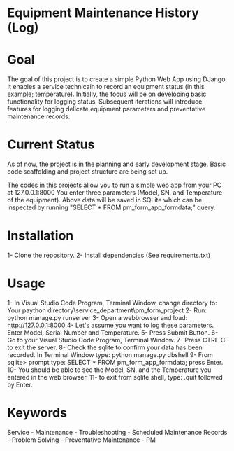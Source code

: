 # Equipment Maintenance History (Log)

# Goal
The goal of this project is to create a simple Python Web App using DJango. It enables a service technicain to record an equipment status (in this example; temperature). Initially, the focus will be on developing basic functionality for logging status. Subsequent iterations will introduce features for logging delicate equipment parameters and preventative maintenance records.

# Current Status
As of now, the project is in the planning and early development stage. Basic code scaffolding and project structure are being set up.

The codes in this projects allow you to run a simple web app from your PC at 127.0.0.1:8000
You enter three parameters (Model, SN, and Temperature of the equipment).
Above data will be saved in SQLite which can be inspected by running "SELECT * FROM pm_form_app_formdata;" query.

# Installation
1- Clone the repository.
2- Install dependencies (See requirements.txt)

# Usage
1- In Visual Studio Code Program, Terminal Window, change directory to:
Your paython directory\service_department\pm_form_project
2- Run:
python manage.py runserver
3- Open a webbrowser and load:
http://127.0.0.1:8000
4- Let's assume you want to log these parameters.
Enter Model, Serial Number and Temperature.
5- Press Submit Button.
6- Go to your Visual Studio Code Program, Terminal Window.
7- Press CTRL-C to exit the server.
8- Check the sqlite to confirm your data has been recorded. In Terminal Window type:
python manage.py dbshell
9- From sqlite> prompt type:
SELECT * FROM pm_form_app_formdata;
press Enter.
10- You should be able to see the Model, SN, and the Temperature you entered in the web browser.
11- to exit from sqlite shell, type:
.quit
followed by Enter.

# Keywords
Service - Maintenance - Troubleshooting - Scheduled Maintenance Records - Problem Solving - Preventative Maintenance - PM
